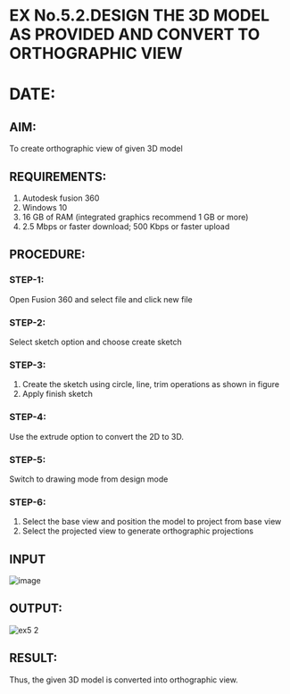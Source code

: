 # EX No.5.2.DESIGN THE 3D MODEL AS PROVIDED AND CONVERT TO ORTHOGRAPHIC VIEW
# DATE:

## AIM: 
To create orthographic view of given 3D model

## REQUIREMENTS: 
1. Autodesk fusion 360
2. Windows 10
3. 16 GB of RAM (integrated graphics recommend 1 GB or more)
4. 2.5 Mbps or faster download; 500 Kbps or faster upload 

## PROCEDURE:

### STEP-1:
Open Fusion 360 and select file and click new file

### STEP-2:
Select sketch option and choose create sketch

### STEP-3: 
1. Create the sketch using circle, line, trim operations as shown in figure
2. Apply finish sketch 

### STEP-4:
 Use the extrude option to convert the 2D to 3D.

### STEP-5:
Switch to drawing mode from design mode 
          
### STEP-6:
1. Select the base view and position the model to project from base view 
2. Select the projected view to generate orthographic projections

## INPUT
![image](https://user-images.githubusercontent.com/113594316/199412055-fa1f658d-65f4-42c2-9c3c-78c93512e905.png)

## OUTPUT:
![ex5 2](https://github.com/harshulaxman/EX-No.5.2.DESIGN-THE-3D-MODEL-AS-PROVIDED-AND-CONVERT-TO-ORTHOGRAPHIC-VIEW/assets/145686689/b0311b91-818f-454b-ab91-303f2547d7f8)

## RESULT:
Thus, the given 3D model is converted into orthographic view.
